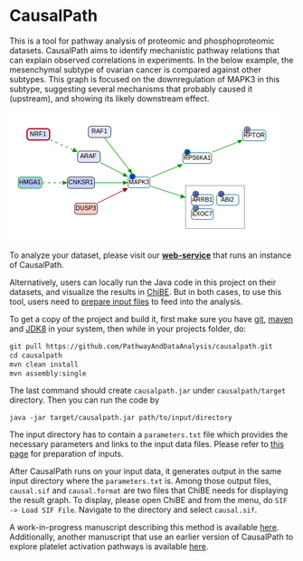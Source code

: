# CausalPath
This is a tool for pathway analysis of proteomic and phosphoproteomic datasets. CausalPath aims to identify mechanistic pathway relations that can explain observed correlations in experiments. In the below example, the mesenchymal subtype of ovarian cancer is compared against other subtypes. This graph is focused on the downregulation of MAPK3 in this subtype, suggesting several mechanisms that probably caused it (upstream), and showing its likely downstream effect.

![CausalPath sample output network](wiki/sample.png "Exploring the reasons for the downregulation of MAPK3 and its downstream effects.")

To analyze your dataset, please visit our **[web-service](http://www.causalpath.org)** that runs an instance of CausalPath.

Alternatively, users can locally run the Java code in this project on their datasets, and visualize the results in [ChiBE](https://github.com/PathwayCommons/chibe). But in both cases, to use this tool, users need to [prepare input files](wiki/InputFormat.md) to feed into the analysis.

To get a copy of the project and build it, first make sure you have [git](https://git-scm.com/downloads), [maven](https://maven.apache.org/download.cgi) and [JDK8](http://www.oracle.com/technetwork/java/javase/downloads/jdk8-downloads-2133151.html) in your system, then while in your projects folder, do:
```
git pull https://github.com/PathwayAndDataAnalysis/causalpath.git
cd causalpath
mvn clean install
mvn assembly:single
```
The last command should create `causalpath.jar` under `causalpath/target` directory. Then you can run the code by
```
java -jar target/causalpath.jar path/to/input/directory
```
The input directory has to contain a `parameters.txt` file which provides the necessary parameters and links to the input data files. Please refer to [this page](wiki/InputFormat.md) for preparation of inputs.

After CausalPath runs on your input data, it generates output in the same input directory where the `parameters.txt` is. Among those output files, `causal.sif` and `causal.format` are two files that ChiBE needs for displaying the result graph. To display, please open ChiBE and from the menu, do `SIF -> Load SIF File`. Navigate to the directory and select `causal.sif`. 

A work-in-progress manuscript describing this method is available [here](https://www.biorxiv.org/content/early/2018/02/05/258855). Additionally, another manuscript that use an earlier version of CausalPath to explore platelet activation pathways is available [here](http://www.physiology.org/doi/abs/10.1152/ajpcell.00177.2017).
